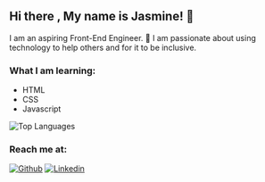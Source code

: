 ## Hi there , My name is Jasmine! 👋
I am an aspiring Front-End Engineer. :butterfly:
I am passionate about using technology to help others and for it to be inclusive.

### What I am learning:
- HTML
- CSS
- Javascript

![Top Languages](https://github-readme-stats.vercel.app/api/top-langs/?username=jasmineeuy&custom_title=Jasmine&apos;s%20%Top%20%Languages)

### Reach me at: 

[<img alt="Github" src="https://img.shields.io/badge/GitHub-%2312100E.svg?&style=for-the-badge&logo=Github&logoColor=white" />](https://github.com/jasmineeuyl) [<img alt="Linkedin" src="https://img.shields.io/badge/linkedin-%231DA1F2.svg?&style=for-the-badge&logo=linkedin&logoColor=white" />]([https://linkedin.com/jasmineeuy](https://www.linkedin.com/in/jasmine-euyoque/)https://www.linkedin.com/in/jasmine-euyoque/)
